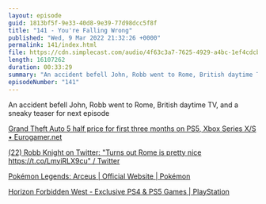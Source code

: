 ```yaml
---
layout: episode
guid: 1813bf5f-9e33-40d8-9e39-77d98dcc5f8f
title: "141 - You're Falling Wrong"
published: "Wed, 9 Mar 2022 21:32:26 +0000"
permalink: 141/index.html
file: https://cdn.simplecast.com/audio/4f63c3a7-7625-4929-a4bc-1ef4cdcbca06/episodes/a9ca60b0-ae1e-43fe-a36d-d94c2387312d/audio/e5f2a377-ed12-44b2-aec5-0fa8506b4107/default_tc.mp3?aid=rss_feed&feed=7Rzwf7P6
length: 16107262
duration: 00:33:29
summary: "An accident befell John, Robb went to Rome, British daytime TV, and a sneaky teaser for next episode"
episodeNumber: "141"
---
```


An accident befell John, Robb went to Rome, British daytime TV, and a sneaky teaser for next episode

[Grand Theft Auto 5 half price for first three months on PS5, Xbox Series X/S • Eurogamer.net](https://www.eurogamer.net/articles/2022-03-07-gta-5-for-ps5-and-xbox-series-x-s-is-half-price-for-first-three-months)

[(22) Robb Knight on Twitter: "Turns out Rome is pretty nice https://t.co/LmyiRLX9cu" / Twitter](https://twitter.com/rknightuk/status/1497722127285473283)

[Pokémon Legends: Arceus | Official Website | Pokémon](https://legends.pokemon.com/en-us/)

[Horizon Forbidden West - Exclusive PS4 & PS5 Games | PlayStation](https://www.playstation.com/en-gb/games/horizon-forbidden-west/)
